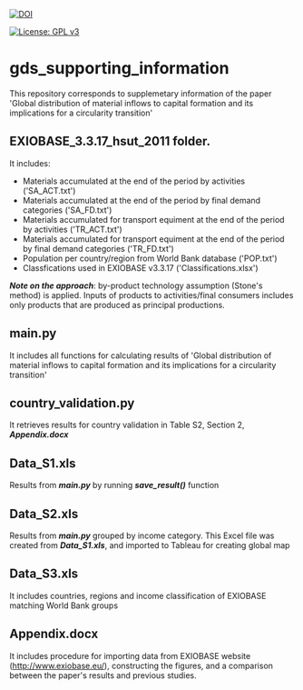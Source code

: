 [![DOI](https://zenodo.org/badge/252446314.svg)](https://zenodo.org/badge/latestdoi/252446314)

[![License: GPL v3](https://img.shields.io/badge/License-GPL%20v3-blue.svg)](https://www.gnu.org/licenses/gpl-3.0)

# gds_supporting_information
This repository corresponds to supplemetary information of the paper 'Global distribution of material inflows to capital formation and its implications for a circularity transition'

## EXIOBASE_3.3.17_hsut_2011 folder.
It includes:	
* Materials accumulated at the end of the period by activities ('SA_ACT.txt')	
* Materials accumulated at the end of the period by final demand categories	('SA_FD.txt')
* Materials accumulated for transport equiment at the end of the period by activities ('TR_ACT.txt')	
* Materials accumulated for transport equiment at the end of the period by final demand categories ('TR_FD.txt')	
* Population per country/region from World Bank database ('POP.txt')
* Classfications used in EXIOBASE v3.3.17	('Classifications.xlsx')

***Note on the approach***: by-product technology assumption (Stone's method) is applied. Inputs of products to activities/final consumers includes only products that are produced as principal productions.

## main.py
It includes all functions for calculating results of 'Global distribution of material inflows to capital formation 
and its implications for a circularity transition' 

## country_validation.py
It retrieves results for country validation in Table S2, Section 2, ***Appendix.docx***

## Data_S1.xls 
Results from ***main.py*** by running ***save_result()*** function

## Data_S2.xls
Results from ***main.py*** grouped by income category. This Excel file was created from ***Data_S1.xls***, and imported to Tableau for creating global map   

## Data_S3.xls  
It includes countries, regions and income classification of EXIOBASE matching World Bank groups

## Appendix.docx
It includes procedure for importing data from EXIOBASE website (http://www.exiobase.eu/), constructing the figures, and a comparison between the paper's results and previous studies.
